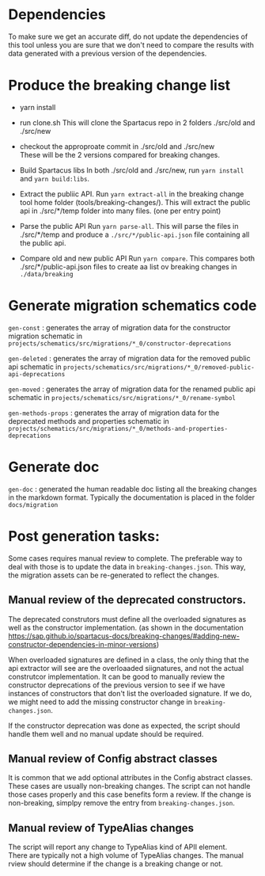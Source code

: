 # Dependencies

To make sure we get an accurate diff, do not update the dependencies of this tool unless you are sure that we don't need to compare the results with data generated with a previous version of the dependencies.

# Produce the breaking change list

- yarn install

- run clone.sh
This will clone the Spartacus repo in 2 folders ./src/old and ./src/new

- checkout the approproate commit in ./src/old and ./src/new  
These will be the 2 versions compared for breaking changes.

- Build Spartacus libs
In both ./src/old and ./src/new, run `yarn install` and `yarn build:libs`.


- Extract the publiic API.
Run `yarn extract-all` in the breaking change tool home folder (tools/breaking-changes/).  This will extract the public api in ./src/*/temp folder into many files. (one per entry point)

- Parse the public API
Run `yarn parse-all`.  This will parse the files in ./src/*/temp and produce a `./src/*/public-api.json` file containing all the public api.

- Compare old and new public API
Run `yarn compare`.  This compares both ./src/*/public-api.json files to create aa list ov breaking changes in `./data/breaking`

# Generate migration schematics code

`gen-const` : generates the array of migration data for the constructor migration schematic in `projects/schematics/src/migrations/*_0/constructor-deprecations`


`gen-deleted` : generates the array of migration data for the removed public api schematic in `projects/schematics/src/migrations/*_0/removed-public-api-deprecations`

`gen-moved` : generates the array of migration data for the renamed public api schematic in `projects/schematics/src/migrations/*_0/rename-symbol`


`gen-methods-props` : generates the array of migration data for the deprecated methods and properties schematic in `projects/schematics/src/migrations/*_0/methods-and-properties-deprecations`

# Generate doc
`gen-doc` : generated the human readable doc listing all the breaking changes in the markdown format.
Typically the documentation is placed in the folder `docs/migration`


# Post generation tasks:

Some cases requires manual review to complete.  The preferable way to deal with those is to update the data in `breaking-changes.json`.  This way, the migration assets can be re-generated to reflect the changes.

## Manual review of the deprecated constructors.

The deprecated construtors must define all the overloaded signatures as well as the constructor implementation. (as shown in the documentation https://sap.github.io/spartacus-docs/breaking-changes/#adding-new-constructor-dependencies-in-minor-versions)

When overloaded signatures are defined in a class, the only thing that the api extractor will see are the overloaaded siignatures, and not the actual construtcor implementation. It can be good to manually review the constructor deprecations of the previous version to see if we have instances of constructors that don't list the overloaded signature.  If we do, we might need to add the missing constructor change in `breaking-changes.json`.

If the constructor deprecation was done as expected, the script should handle them well and no manual update should be required.

## Manual review of Config abstract classes

It is common that we add optional attributes in the Config abstract classes.  These cases are usually non-breaking changes.  The script can not handle those cases properly and this case benefits form a review.  If the change is non-breaking, simplpy remove the entry from `breaking-changes.json`.

## Manual review of TypeAlias changes

The script will report any change to TypeAlias kind of APII element.  
There are typically not a high volume of TypeAlias changes.
The manual rview should determine if the change is a breaking change or not.
